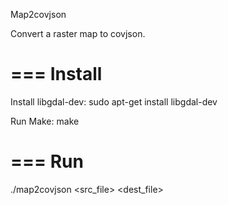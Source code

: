 Map2covjson

Convert a raster map to covjson.

===
  Install
===

Install libgdal-dev:
sudo apt-get install libgdal-dev

Run Make:
make

===
  Run
===

  ./map2covjson <src_file> <dest_file>

